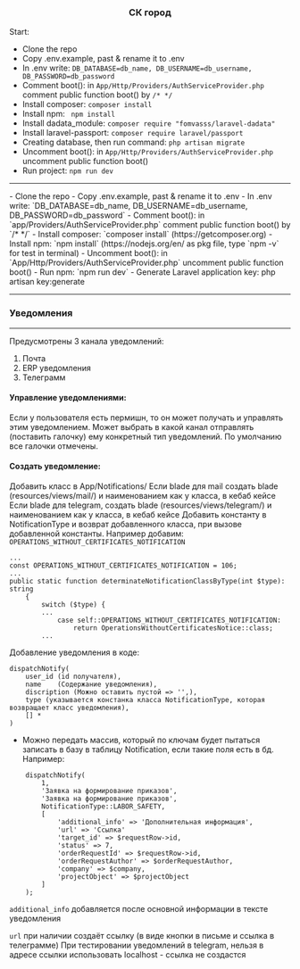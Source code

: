 <h3 align="center">СК город</h3>

Start:

- Clone the repo
- Copy .env.example, past & rename it to .env
- In .env write: `DB_DATABASE=db_name, DB_USERNAME=db_username, DB_PASSWORD=db_password`
- Comment boot(): in `App/Http/Providers/AuthServiceProvider.php` comment public function boot() by `/* */`
- Install composer: `composer install`
- Install npm: ` npm install`
- Install dadata_module: `composer require "fomvasss/laravel-dadata"`
- Install laravel-passport: `composer require laravel/passport`
- Creating database, then run command: `php artisan migrate`
- Uncomment boot(): in `App/Http/Providers/AuthServiceProvider.php` uncomment public function boot()
- Run project: `npm run dev`
<hr>
- Clone the repo
- Copy .env.example, past & rename it to .env
- In .env write: `DB_DATABASE=db_name, DB_USERNAME=db_username, DB_PASSWORD=db_password`
- Comment boot(): in `app/Providers/AuthServiceProvider.php` comment public function boot() by `/* */`
- Install composer: `composer install` (https://getcomposer.org)
- Install npm: `npm install` (https://nodejs.org/en/ as pkg file, type `npm -v` for test in terminal)
- Uncomment boot(): in `App/Http/Providers/AuthServiceProvider.php` uncomment public function boot()
- Run npm: `npm run dev`
- Generate Laravel application key: php artisan key:generate
<hr>

### Уведомления

--- 

Предусмотрены 3 канала уведомлений:

1. Почта
2. ERP уведомления
3. Телеграмм

#### Управление уведомлениями:

Если у пользователя есть пермишн, то он может получать и управлять этим уведомлением.
Может выбрать в какой канал отправлять (поставить галочку) ему конкретный тип уведомлений.
По умолчанию все галочки отмечены.

#### Создать уведомление:

Добавить класс в App/Notifications/
Если blade для mail создать blade (resources/views/mail/) и наименованием как у класса, в кебаб кейсе
Если blade для telegram, создать blade (resources/views/telegram/) и наименованием как у класса, в кебаб кейсе
Добавить константу в NotificationType и возврат добавленного класса, при вызове добавленной константы.
Например добавим: <code>OPERATIONS_WITHOUT_CERTIFICATES_NOTIFICATION</code>

```
...
const OPERATIONS_WITHOUT_CERTIFICATES_NOTIFICATION = 106;
...
public static function determinateNotificationClassByType(int $type): string
    {
        switch ($type) {
        ...
            case self::OPERATIONS_WITHOUT_CERTIFICATES_NOTIFICATION:
                return OperationsWithoutCertificatesNotice::class;
        ...
```

Добавление уведомления в коде:

```
dispatchNotify(
    user_id (id получателя),
    name    (Содержание уведомления),
    discription (Можно оставить пустой => '',),
    type (указывается констанка класса NotificationType, которая возвращает класс уведомления),
    [] *
)
```

* Можно передать массив, который по ключам будет пытаться записать в базу в таблицу Notification, если такие поля есть в
  бд. Например:

```
    dispatchNotify(
        1,
        'Заявка на формирование приказов',
        'Заявка на формирование приказов',
        NotificationType::LABOR_SAFETY,
        [
            'additional_info' => 'Дополнительная информация',
            'url' => 'Ссылка'
            'target_id' => $requestRow->id,
            'status' => 7,
            'orderRequestId' => $requestRow->id,
            'orderRequestAuthor' => $orderRequestAuthor,
            'company' => $company,
            'projectObject' => $projectObject
        ]
    );
```

<code>additional_info</code> добавляется после основной информации в тексте уведомления

<code>url</code> при наличии создаёт ссылку (в виде кнопки в письме и ссылка в телеграмме)
При тестировании уведомлений в telegram, нельзя в адресе ссылки использовать localhost - ссылка не создастся
